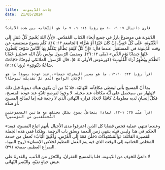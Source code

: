 ```yaml
---
title:  جاءت الدّينونة
date:  21/05/2024
---
```


`قارن دانيال ٧: ٩، ١٠ مع رؤيا ١٤: ٦، ٧ ما هو التّشابه بين هذه الآيات؟`

الدّينونة هي موضوعٌ بارزٌ في جميع أنحاء الكتاب المُقدّس. «لِأَنَّ ٱللهَ يُحْضِرُ كُلَّ عَمَلٍ إِلَى ٱلدَّيْنُونَةِ، عَلَى كُلِّ خَفِيٍّ، إِنْ كَانَ خَيْرًا أَوْ شَرًّا» (الجامعة ١٢: ١٤). كلّم يسوع مستمعيه عن وقت الدّينونة في المستقبل عندما قال: «إِنَّ كُلَّ كَلِمَةٍ بَطَّالَةٍ يَتَكَلَّمُ بِهَا ٱلنَّاسُ سَوْفَ يُعْطُونَ عَنْهَا حِسَابًا يَوْمَ ٱلدِّينِ» (متّى ١٢: ٣٦). ويضيفُ الرّسول بولس بأنَّ الله «سَيُنِيرُ خَفَايَا ٱلظَّلَامِ وَيُظْهِرُ آرَاءَ ٱلْقُلُوبِ» (كورنثوس الأولى ٤: ٥). قال الرّسول الملائكي ليوحنّا: «جَاءَتْ سَاعَةُ دَيْنُونَتِهِ» (رؤيا ١٤: ٧).

`اقرأ رؤيا ٢٢: ١٠-١٢. ما هو مصير البشريّة جمعاء، عند عودة يسوع؟ ما هو الإعلان الواضح الّذي تمَّ تقديمُه ليوحنّا؟`

بما أنّ المسيح يأتي ليعطي مكافآته النّهائيّة، فلا بُدّ من أن يكون هناك دينونةٌ قبل ذلك لإظهار  من سيحصل على أيَّة مكافأة عند مجيئه. لا وجودَ لفرصةٍ ثانيّةٍ عند عودة المسيح، فكلُّ إنسانٍ لديه معلوماتٌ كافيّةٌ لاتخاذ قراره النّهائي الّذي لا رجعة فيه إما لصالح المسيح أو ضدّه.

`اقرأ متّى ٢٥: ١-١٣. لماذا يتعاملُ يسوع بشكلٍ مختلفٍ مع هاتين المجموعتين المُختلفتين من المؤمنين؟`

«وعندما تنتهي عملية فحص قضايا كل الذين اعترفوا مدى الأجيال بأنهم اتباع المسيح، فبعد الحكم في هذا وليس قبله ينتهي زمن النعمة ويغلق باب الرحمة. وهكذا ففي هذه الجملة القصيرة القائلة: ‹وَالْمُسْتَعِدَّاتُ دَخَلْنَ مَعَهُ إِلَى الْعُرْسِ، وَأُغْلِقَ الْبَابُ› نُحمل من خدمة المخلص الختامية إلى الوقت الذي فيه يتم العمل العظيم لخلاص الإنسان» (روح النبوة، الصراع العظيم، صفحة ٣٩١).

لا داعيَّ للخوفِ من الدّينونة، فلنا بالمسيح الغفرانُ، والتّحرّر من الذّنب، والقدرةُ على عيش حياةٍ تقيّةٍ، والنّصر النّهائي.